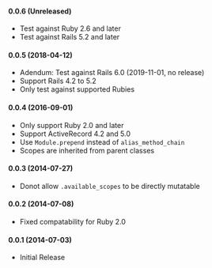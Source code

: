 #### 0.0.6 (Unreleased)

* Test against Ruby 2.6 and later
* Test against Rails 5.2 and later

#### 0.0.5 (2018-04-12)

* Adendum: Test against Rails 6.0 (2019-11-01, no release)
* Support Rails 4.2 to 5.2
* Only test against supported Rubies

#### 0.0.4 (2016-09-01)
* Only support Ruby 2.0 and later
* Support ActiveRecord 4.2 and 5.0
* Use `Module.prepend` instead of `alias_method_chain`
* Scopes are inherited from parent classes

#### 0.0.3 (2014-07-27)
* Donot allow `.available_scopes` to be directly mutatable

#### 0.0.2 (2014-07-08)
* Fixed compatability for Ruby 2.0

#### 0.0.1 (2014-07-03)
* Initial Release

